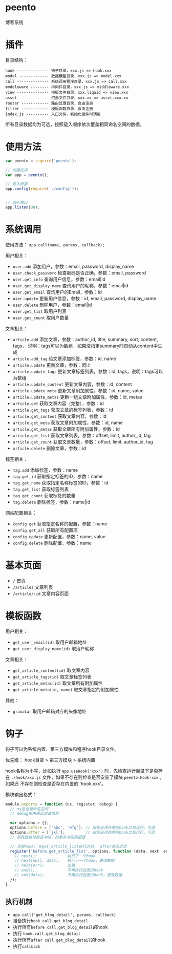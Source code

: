 peento
======

博客系统


插件
=====

目录结构：

```
hook -------------- 钩子目录，xxx.js => hook.xxx
model ------------- 数据模型目录，xxx.js => model.xxx
call -------------- 系统调用程序目录，xxx.js => call.xxx
moddleware -------- 中间件目录，xxx.js => middleware.xxx
view -------------- 模板文件目录，xxx.liquid => view.xxx
asset ------------- 资源文件目录，xxx.xx => asset.xxx.xx
router ------------ 路由处理目录，自由注册
filter ------------ 模板函数目录，自由注册
index.js ---------- 入口文件，初始化插件时调用
```

所有目录数据均为可选，按照载入顺序依次覆盖相同命名空间的数据。



使用方法
========

```JavaScript
var peento = require('peento');

// 创建应用
var app = peento();

// 载入配置
app.config(require('./config'));


// 监听端口
app.listen(80);
```

系统调用
=======

使用方法： `app.call(name, params, callback);`

用户相关：

- `user.add` 添加用户，参数：email, password, display_name
- `user.check_password` 检查密码是否正确，参数：email, password
- `user.get_info` 查询用户信息，参数：email|id
- `user.get_display_name` 查询用户的昵称，参数：email|id
- `user.get_email` 查询用户的Email，参数：id
- `user.update` 更新用户信息，参数：id, email, password, display_name
- `user.delete` 删除用户，参数：email|id
- `user.get_list` 取用户列表
- `user.get_count` 取用户数量

文章相关：

- `article.add` 添加文章，参数：author_id, title, summary, sort, content, tags，
说明：tags可以为数组，如果没指定summary时自动从content中生成
- `article.add_tag` 给文章添加标签，参数：id, name
- `article.update` 更新文章，参数：同上
- `article.update_tags` 更新文章标签列表，参数：id, tags，说明：tags可以为数组
- `article.update_content` 更新文章内容，参数：id, content
- `article.update_meta` 更新文章附加属性，参数：id, name, value
- `article.update_metas` 更新一组文章附加属性，参数：id, metas
- `article.get` 获取文章内容（完整），参数：id
- `article.get_tags` 获取文章的标签列表，参数：id
- `article.get_content` 获取文章内容，参数：id
- `article.get_meta` 获取文章附加属性，参数：id, name
- `article.get_metas` 获取文章所有附加属性，参数：id
- `article.get_list` 获取文章列表，参数：offset, limit, author_id, tag
- `article.get_count` 获取文章数量，参数：offset, limit, author_id, tag
- `article.delete` 删除文章，参数：id

标签相关：

- `tag.add` 添加标签，参数：name
- `tag.get_id` 获取指定标签的ID，参数：name
- `tag.get_name` 获取指定名称标签的ID，参数：id
- `tag.get_list` 获取标签列表
- `tag.get_count` 获取标签的数量
- `tag.delete` 删除标签，参数：name|id

网站配置相关：

- `config.get` 获取指定名称的配置，参数：name
- `config.get_all` 获取所有配置项
- `config.update` 更新配置，参数：name, value
- `config.delete` 删除配置，参数：name


基本页面
=====

- `/` 首页
- `/articles` 文章列表
- `/article/:id` 文章内容页面



模板函数
========

用户相关：

- `get_user_email(id)` 取用户邮箱地址
- `get_user_display_name(id)` 取用户昵称

文章相关：

- `get_article_content(id)` 取文章内容
- `get_article_tags(id)` 取文章标签列表
- `get_article_metas(id)` 取文章所有附加属性
- `get_article_meta(id, name)` 取文章指定的附加属性

其他：

- `gravatar` 取用户邮箱对应的头像地址



钩子
=====

钩子可以为系统内置、第三方模块和程序hook目录文件。

优先级： hook目录 > 第三方模块 > 系统内置

hook名称为小写，比如执行 `app.useHook('xxx')` 时，先检查运行目录下是否存在
`./hook/xxx.js` 文件，如果不存在则检查是否安装了模块 `peento-hook-xxx` ，如果还
不存在则检查是否存在内置的 'hook.xxx'。

模块输出格式：

```JavaScript
module.exports = function (ns, register, debug) {
  // ns是全局命名空间
  // debug用来输出调试信息

  var options = {};
  options.before = ['abc', 'efg']; // 指定必须在哪些hook之前运行，可选
  options.after = ['jkl'];         // 指定必须在哪些hook之后运行，可选
  // 系统会自动检查冲突，如果有冲突则报错

  // 注册hook: 在get_article_list执行之前， after表示之后
  register('before.get_article_list', options, function (data, next, end) {
    // next();             执行下一个hook
    // next(null, data);   执行下一个hook，更改数据
    // next(err);          出错
    // end();              不再执行后面的hook
    // end(data);          不再执行后面的hook，更改数据
  });
}
```

## 执行机制

+ `app.call('get_blog_detail', params, callback)`
+ 准备执行`hook.call.get_blog_detail`
+ 执行所有`before call.get_blog_detail`的hook
+ 执行 `hook.call.get_blog_detail`
+ 执行所有`after call.get_blog_detail`的hook
+ 执行`callback`


